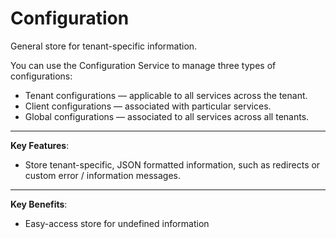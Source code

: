 # Configuration

General store for tenant-specific information.

You can use the Configuration Service to manage three types of configurations:
* Tenant configurations — applicable to all services across the tenant.
* Client configurations — associated with particular services.
* Global configurations — associated to all services across all tenants.

***

**Key Features**:
* Store tenant-specific, JSON formatted information, such as redirects or custom error / information messages.

***

**Key Benefits**:
* Easy-access store for undefined information